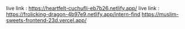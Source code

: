 live link : https://heartfelt-cuchufli-eb7b26.netlify.app/
live link : https://frolicking-dragon-4b97e9.netlify.app/intern-find
https://muslim-sweets-frontend-23d.vercel.app/

<!-- import * as React from "react";

export default function Loading() {
  return (
    <div className="text-center h-screen mt-20">
      <p className="font-bold text-xl text-green-900">Page Loading...</p>
      <p className="font-bold text-3xl text-blue-950">Loading Content,Please Wait ...</p>
    </div>
  
  );
} -->